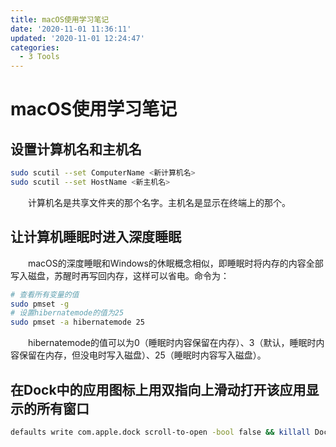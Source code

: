 ```yaml
---
title: macOS使用学习笔记
date: '2020-11-01 11:36:11'
updated: '2020-11-01 12:24:47'
categories:
  - 3 Tools
---
```

# macOS使用学习笔记

## 设置计算机名和主机名

```sh
sudo scutil --set ComputerName <新计算机名>
sudo scutil --set HostName <新主机名>
```

　　计算机名是共享文件夹的那个名字。主机名是显示在终端上的那个。 

## 让计算机睡眠时进入深度睡眠

　　macOS的深度睡眠和Windows的休眠概念相似，即睡眠时将内存的内容全部写入磁盘，苏醒时再写回内存，这样可以省电。命令为：

```sh
# 查看所有变量的值
sudo pmset -g
# 设置hibernatemode的值为25
sudo pmset -a hibernatemode 25
```

　　hibernatemode的值可以为0（睡眠时内容保留在内存）、3（默认，睡眠时内容保留在内存，但没电时写入磁盘）、25（睡眠时内容写入磁盘）。

## 在Dock中的应用图标上用双指向上滑动打开该应用显示的所有窗口

```sh
defaults write com.apple.dock scroll-to-open -bool false && killall Dock
```
